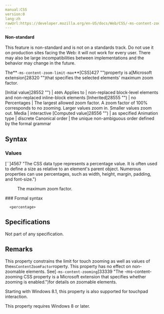 ```yaml
---
manual:CSS
version:0
lang:zh
rawUrl:https://developer.mozilla.org/en-US/docs/Web/CSS/-ms-content-zoom-limit-max
---
```






**Non-standard**<br></br>This feature is non-standard and is not on a standards track. Do not use it on production sites facing the Web: it will not work for every user. There may also be large incompatibilities between implementations and the behavior may change in the future.






The**`-ms-content-zoom-limit-max`**[CSS]427 "")property is a[Microsoft extension]28320 "")that specifies the selected elements&#39; maximum zoom factor.


[Initial value]28552 "") | `400%` 
Applies to | non-replaced block-level elements and non-replaced inline-block elements 
[Inherited]28555 "") | no 
Percentages | The largest allowed zoom factor. A zoom factor of 100% corresponds to no zooming. Larger values zoom in. Smaller values zoom out. 
Media | interactive 
[Computed value]28556 "") | as specified 
Animation type | discrete 
Canonical order | the unique non-ambiguous order defined by the formal grammar 


## Syntax<a name="Syntax"></a>

### Values<a name="Values"></a>
<dl><dt id=''>[`<percentage>`]4567 "The <percentage> CSS data type represents a percentage value. It is often used to define a size as relative to an element's parent object. Numerous properties can use percentages, such as width, height, margin, padding, and font-size.")</dt><dd>

The maximum zoom factor.

</dd></dl>
### Formal syntax<a name="Formal_syntax"></a>

```
  <percentage>

```

## Specifications<a name="Specifications"></a>


Not part of any specification.


## Remarks<a name="Remarks"></a>


This property constrains the limit for touch zooming as well as values of the`msContentZoomFactor`roperty. This property has no effect on non-zoomable elements. See[`-ms-content-zooming`]33339 "The -ms-content-zooming CSS property is a Microsoft extension that specifies whether zooming is enabled.")for details on zoomable elements.



Starting with Windows 8.1, this property is also supported for touchpad interaction.



This property requires Windows 8 or later.




